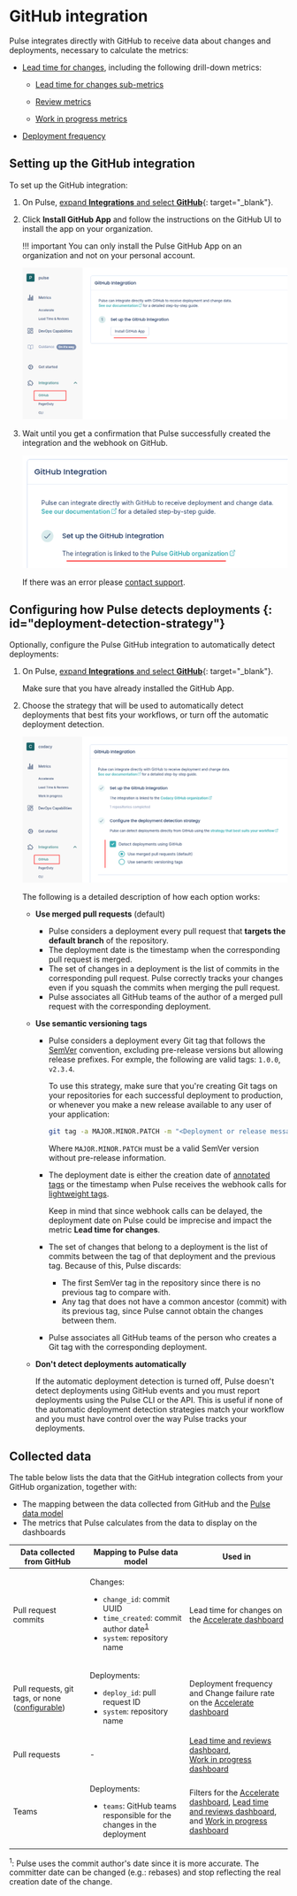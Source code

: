 # GitHub integration

Pulse integrates directly with GitHub to receive data about changes and deployments, necessary to calculate the metrics:

-   [Lead time for changes](../metrics/accelerate.md#lead-time-for-changes), including the following drill-down metrics:

    -   [Lead time for changes sub-metrics](../metrics/lead-time-reviews.md#lead-time-for-changes-sub-metrics)

    -   [Review metrics](../metrics/lead-time-reviews.md#review-metrics)

    -   [Work in progress metrics](../metrics/work-in-progress.md)

-   [Deployment frequency](../metrics/accelerate.md#deployment-frequency)

## Setting up the GitHub integration

To set up the GitHub integration:

1.  On Pulse, [expand **Integrations** and select **GitHub**](https://app.pulse.codacy.com/integrations/github){: target="_blank"}.

1.  Click **Install GitHub App** and follow the instructions on the GitHub UI to install the app on your organization.

    !!! important
        You can only install the Pulse GitHub App on an organization and not on your personal account.

    ![Installing the Pulse GitHub App](images/ghi-installing.png)

1.  Wait until you get a confirmation that Pulse successfully created the integration and the webhook on GitHub.

    ![Pulse GitHub integration set up successfully](images/ghi-ok.png)

    If there was an error please [contact support](mailto:pulsesupport@codacy.com).

## Configuring how Pulse detects deployments {: id="deployment-detection-strategy"}

Optionally, configure the Pulse GitHub integration to automatically detect deployments:

1.  On Pulse, [expand **Integrations** and select **GitHub**](https://app.pulse.codacy.com/integrations/github){: target="_blank"}.

    Make sure that you have already installed the GitHub App.

1.  Choose the strategy that will be used to automatically detect deployments that best fits your workflows, or turn off the automatic deployment detection.

    ![Choosing a deployment detection strategy](images/ghi-strategy.png)

    The following is a detailed description of how each option works:

    -   **Use merged pull requests** (default)

        -   Pulse considers a deployment every pull request that **targets the default branch** of the repository.
        -   The deployment date is the timestamp when the corresponding pull request is merged.
        -   The set of changes in a deployment is the list of commits in the corresponding pull request. Pulse correctly tracks your changes even if you squash the commits when merging the pull request.
        -   Pulse associates all GitHub teams of the author of a merged pull request with the corresponding deployment.

    -   **Use semantic versioning tags**

        -   Pulse considers a deployment every Git tag that follows the [SemVer](https://semver.org) convention, excluding pre-release versions but allowing release prefixes. For exmple, the following are valid tags: `1.0.0`, `v2.3.4`.

            To use this strategy, make sure that you're creating Git tags on your repositories for each successful deployment to production, or whenever you make a new release available to any user of your application:

            ```bash
            git tag -a MAJOR.MINOR.PATCH -m "<Deployment or release message>"
            ```

            Where `MAJOR.MINOR.PATCH` must be a valid SemVer version without pre-release information.

        -   The deployment date is either the creation date of [annotated tags](https://git-scm.com/book/en/v2/Git-Basics-Tagging#_annotated_tags) or the timestamp when Pulse receives the webhook calls for [lightweight tags](https://git-scm.com/book/en/v2/Git-Basics-Tagging#_lightweight_tags).

            Keep in mind that since webhook calls can be delayed, the deployment date on Pulse could be imprecise and impact the metric **Lead time for changes**.

        -   The set of changes that belong to a deployment is the list of commits between the tag of that deployment and the previous tag. Because of this, Pulse discards:

            -   The first SemVer tag in the repository since there is no previous tag to compare with.
            -   Any tag that does not have a common ancestor (commit) with its previous tag, since Pulse cannot obtain the changes between them.

        -   Pulse associates all GitHub teams of the person who creates a Git tag with the corresponding deployment.

    -   **Don't detect deployments automatically**

        If the automatic deployment detection is turned off, Pulse doesn't detect deployments using GitHub events and you must report deployments using the Pulse CLI or the API. This is useful if none of the automatic deployment detection strategies match your workflow and you must have control over the way Pulse tracks your deployments.

## Collected data

The table below lists the data that the GitHub integration collects from your GitHub organization, together with:

-   The mapping between the data collected from GitHub and the [Pulse data model](https://ingestion.pulse.codacy.com/v1/api-docs#tocs_event)
-   The metrics that Pulse calculates from the data to display on the dashboards

<table>
<thead>
<tr>
<th><strong>Data collected from GitHub</strong></th>
<th><strong>Mapping to Pulse data model</strong></th>
<th><strong>Used in</strong></th>
</tr>
</thead>
<tbody>
<tr>
    <td>Pull request commits</td>
    <td>
        <p>Changes:</p>
        <ul>
            <li><code>change_id</code>: commit UUID</li>
            <li><code>time_created</code>: commit author date<sup><a href="#commit-author-date">1</a></sup></li>
            <li><code>system</code>: repository name</li>
        </ul>
    </td>
    <td>Lead time for changes on the <a href="../../metrics/accelerate/">Accelerate dashboard</a></td>
</tr>
<tr>
    <td>Pull requests, git tags, or none (<a href="#deployment-detection-strategy">configurable</a>)</td>
    <td>
        <p>Deployments:</p>
        <ul>
            <li><code>deploy_id</code>: pull request ID</li>
            <li><code>system</code>: repository name</li>
        </ul>
    </td>
    <td>Deployment frequency and Change failure rate on the <a href="../../metrics/accelerate/">Accelerate dashboard</a></td>
</tr>
<tr>
    <td>Pull requests</td>
    <td>
        -
    </td>
    <td><a href="../../metrics/lead-time-reviews/">Lead time and reviews dashboard</a>,<br/><a href="../../metrics/work-in-progress/">Work in progress dashboard</a></td>
</tr>
<tr>
    <td>Teams</td>
    <td>
        <p>Deployments:</p>
        <ul>
            <li><code>teams</code>: GitHub teams responsible for the changes in the deployment</li>
        </ul>
    </td>
    <td>Filters for the <a href="../../metrics/accelerate/">Accelerate dashboard</a>, <a href="../../metrics/lead-time-reviews/">Lead time and reviews dashboard</a>, and <a href="../../metrics/work-in-progress/">Work in progress dashboard</a></td>
</tr>
</table>

<sup><span id="commit-author-date">1</span></sup>: Pulse uses the commit author's date since it is more accurate. The committer date can be changed (e.g.: rebases) and stop reflecting the real creation date of the change.
